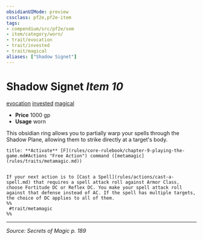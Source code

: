 ```yaml
---
obsidianUIMode: preview
cssclass: pf2e,pf2e-item
tags:
- compendium/src/pf2e/som
- item/category/worn/
- trait/evocation
- trait/invested
- trait/magical
aliases: ["Shadow Signet"]
---
```

# Shadow Signet *Item 10*  
[evocation](evocation.md "Evocation School Trait")  [invested](invested.md "Invested Item Trait")  [magical](magical.md "Magical Item Trait")  

- **Price** 1000 gp
- **Usage** worn

This obsidian ring allows you to partially warp your spells through the Shadow Plane, allowing them to strike directly at a target's body.

```ad-embed-ability
title: **Activate** [F](rules/core-rulebook/chapter-9-playing-the-game.md#Actions "Free Action") command ([metamagic](rules/traits/metamagic.md))


If your next action is to [Cast a Spell](rules/actions/cast-a-spell.md) that requires a spell attack roll against Armor Class, choose Fortitude DC or Reflex DC. You make your spell attack roll against that defense instead of AC. If the spell has multiple targets, the choice of DC applies to all of them.  
%%
 #trait/metamagic 
%%
```


---
*Source: Secrets of Magic p. 189*